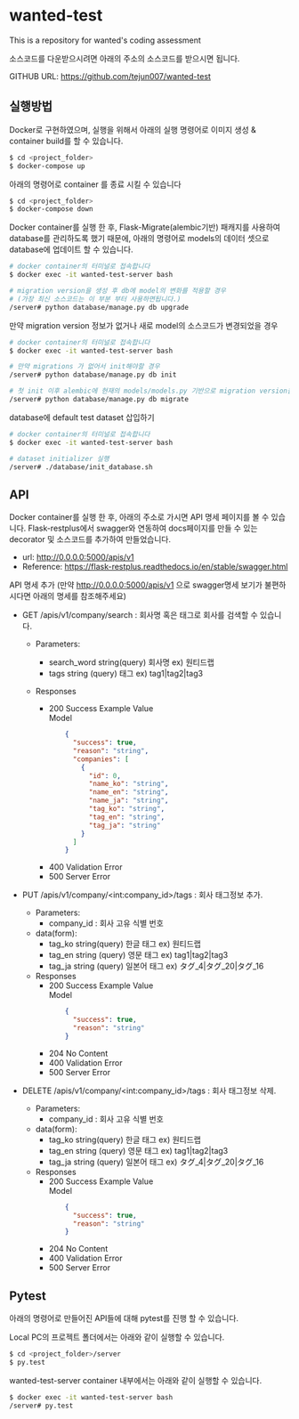 # wanted-test
This is a repository for wanted's coding assessment

소스코드를 다운받으시려면 아래의 주소의 소스코드를 받으시면 됩니다.

GITHUB URL: https://github.com/tejun007/wanted-test


## 실행방법

Docker로 구현하였으며, 실행을 위해서 아래의 실행 명령어로 이미지 생성 & container build를 할 수 있습니다.

```bash
$ cd <project_folder>
$ docker-compose up 
```

아래의 명령어로 container 를 종료 시킬 수 있습니다
```bash
$ cd <project_folder>
$ docker-compose down 
```

Docker container를 실행 한 후,
Flask-Migrate(alembic기반) 패캐지를 사용하여 database를 관리하도록 했기 때문에,
아래의 명령어로 models의 데이터 셋으로 database에 업데이트 할 수 있습니다.

```bash
# docker container의 터미널로 접속합니다
$ docker exec -it wanted-test-server bash

# migration version을 생성 후 db에 model의 변화를 적용할 경우 
# (가장 최신 소스코드는 이 부분 부터 사용하면됩니다.) 
/server# python database/manage.py db upgrade 
```

만약 migration version 정보가 없거나 새로 model의 소스코드가 변경되었을 경우
```bash
# docker container의 터미널로 접속합니다
$ docker exec -it wanted-test-server bash

# 만약 migrations 가 없어서 init해야할 경우
/server# python database/manage.py db init

# 첫 init 이후 alembic에 현재의 models/models.py 기반으로 migration version을 생성해야 할 경우
/server# python database/manage.py db migrate
```

database에 default test dataset 삽입하기
```bash
# docker container의 터미널로 접속합니다
$ docker exec -it wanted-test-server bash

# dataset initializer 실행
/server# ./database/init_database.sh 

```

## API 
Docker container를 실행 한 후, 아래의 주소로 가시면 API 명세 페이지를 볼 수 있습니다.
Flask-restplus에서 swagger와 연동하여 docs페이지를 만들 수 있는 decorator 및 소스코드를 추가하여 만들었습니다.
- url: http://0.0.0.0:5000/apis/v1
- Reference: https://flask-restplus.readthedocs.io/en/stable/swagger.html

API 명세 추가
(만약 http://0.0.0.0:5000/apis/v1 으로 swagger명세 보기가 불편하시다면 아래의 명세를 참조해주세요)
- GET /apis/v1/company/search : 회사명 혹은 태그로 회사를 검색할 수 있습니다.
    - Parameters: 
        - search_word string(query)	회사명 ex) 원티드랩
        - tags string (query) 태그 ex) tag1|tag2|tag3

    - Responses
        - 200	Success Example Value \
        Model
            ```json
                {
                  "success": true,
                  "reason": "string",
                  "companies": [
                    {
                      "id": 0,
                      "name_ko": "string",
                      "name_en": "string",
                      "name_ja": "string",
                      "tag_ko": "string",
                      "tag_en": "string",
                      "tag_ja": "string"
                    }
                  ]
                }
            ```
        - 400 Validation Error
        - 500 Server Error

- PUT /apis/v1/company/\<int:company_id\>/tags : 회사 태그정보 추가.
    - Parameters: 
        - company_id : 회사 고유 식별 번호
    - data(form):
        - tag_ko string(query)	한글 태그 ex) 원티드랩
        - tag_en string (query) 영문 태그 ex) tag1|tag2|tag3
        - tag_ja string (query) 일본어 태그 ex) タグ_4|タグ_20|タグ_16
    - Responses
        - 200	Success Example Value \
        Model
            ```json
                {
                  "success": true,
                  "reason": "string"
                }
            ```
        - 204 No Content 
        - 400 Validation Error
        - 500 Server Error

- DELETE /apis/v1/company/\<int:company_id\>/tags : 회사 태그정보 삭제.
    - Parameters: 
        - company_id : 회사 고유 식별 번호
    - data(form):
        - tag_ko string(query)	한글 태그 ex) 원티드랩
        - tag_en string (query) 영문 태그 ex) tag1|tag2|tag3
        - tag_ja string (query) 일본어 태그 ex) タグ_4|タグ_20|タグ_16
    - Responses
        - 200	Success Example Value \
        Model
            ```json
                {
                  "success": true,
                  "reason": "string"
                }
            ```
        - 204 No Content 
        - 400 Validation Error
        - 500 Server Error

## Pytest
아래의 명령어로 만들어진 API들에 대해 pytest를 진행 할 수 있습니다.

Local PC의 프로젝트 폴더에서는 아래와 같이 실행할 수 있습니다.
```bash
$ cd <project_folder>/server
$ py.test 
```
wanted-test-server container 내부에서는 아래와 같이 실행할 수 있습니다.
```bash
$ docker exec -it wanted-test-server bash
/server# py.test 
```
